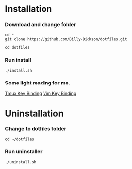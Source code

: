 # Installation
### Download and change folder
```
cd ~
git clone https://github.com/Billy-Dickson/dotfiles.git

cd dotfiles
```
### Run install
```
./install.sh
```

### Some light reading for me.

[Tmux Key Binding](https://tmuxcheatsheet.com/)
[Vim Key Binding](https://devhints.io/vim)

# Uninstallation

### Change to dotfiles folder
```
cd ~/dotfiles
```

### Run uninstaller
```
./uninstall.sh
```
